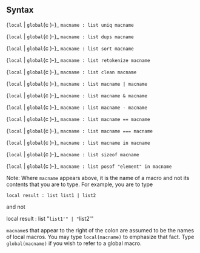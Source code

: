 ## Syntax

{`local` \| `global`<span options=")-">{c
)-}_ `macname : list uniq macname`

{`local` \| `global`<span options=")-">{c
)-}_ `macname : list dups macname`

{`local` \| `global`<span options=")-">{c
)-}_ `macname : list sort macname`

{`local` \| `global`<span options=")-">{c
)-}_ `macname : list retokenize macname`

{`local` \| `global`<span options=")-">{c
)-}_ `macname : list clean macname`

{`local` \| `global`<span options=")-">{c
)-}_ `macname : list macname | macname`

{`local` \| `global`<span options=")-">{c
)-}_ `macname : list macname & macname`

{`local` \| `global`<span options=")-">{c
)-}_ `macname : list macname - macname`

{`local` \| `global`<span options=")-">{c
)-}_ `macname : list macname == macname`

{`local` \| `global`<span options=")-">{c
)-}_ `macname : list macname === macname`

{`local` \| `global`<span options=")-">{c
)-}_ `macname : list macname in macname`

{`local` \| `global`<span options=")-">{c
)-}_ `macname : list sizeof macname`

{`local` \| `global`<span options=")-">{c
)-}_ `macname : list posof "element" in macname`

Note: Where `macname` appears above, it is the name of a macro and not
its contents that you are to type. For example, you are to type

`local result : list list1 | list2`

and not

 local result : list "`list1'" | "`list2'" 

`macname`s that appear to the right of the colon are assumed to be the
names of local macros. You may type `local(macname)` to emphasize
that fact. Type `global(macname)` if you wish to refer to a global
macro.
